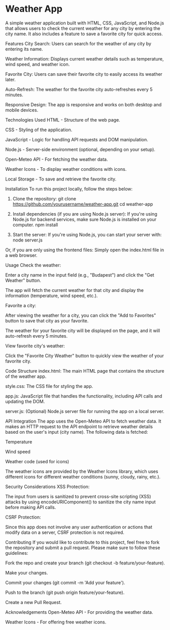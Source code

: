 # Weather App

A simple weather application built with HTML, CSS, JavaScript, and Node.js that allows users to check the current weather for any city by entering the city name. It also includes a feature to save a favorite city for quick access.

Features
City Search: Users can search for the weather of any city by entering its name.

Weather Information: Displays current weather details such as temperature, wind speed, and weather icon.

Favorite City: Users can save their favorite city to easily access its weather later.

Auto-Refresh: The weather for the favorite city auto-refreshes every 5 minutes.

Responsive Design: The app is responsive and works on both desktop and mobile devices.

Technologies Used
HTML - Structure of the web page.

CSS - Styling of the application.

JavaScript - Logic for handling API requests and DOM manipulation.

Node.js - Server-side environment (optional, depending on your setup).

Open-Meteo API - For fetching the weather data.

Weather Icons - To display weather conditions with icons.

Local Storage - To save and retrieve the favorite city.

Installation
To run this project locally, follow the steps below:

1. Clone the repository:
    git clone https://github.com/yourusername/weather-app.git
    cd weather-app

2. Install dependencies (if you are using Node.js server):
If you're using Node.js for backend services, make sure Node.js is installed on your computer.
    npm install

3. Start the server:
If you're using Node.js, you can start your server with:
    node server.js

Or, if you are only using the frontend files:
Simply open the index.html file in a web browser.

Usage
Check the weather:

Enter a city name in the input field (e.g., "Budapest") and click the "Get Weather" button.

The app will fetch the current weather for that city and display the information (temperature, wind speed, etc.).

Favorite a city:

After viewing the weather for a city, you can click the "Add to Favorites" button to save that city as your favorite.

The weather for your favorite city will be displayed on the page, and it will auto-refresh every 5 minutes.

View favorite city's weather:

Click the "Favorite City Weather" button to quickly view the weather of your favorite city.

Code Structure
index.html: The main HTML page that contains the structure of the weather app.

style.css: The CSS file for styling the app.

app.js: JavaScript file that handles the functionality, including API calls and updating the DOM.

server.js: (Optional) Node.js server file for running the app on a local server.

API Integration
The app uses the Open-Meteo API to fetch weather data. It makes an HTTP request to the API endpoint to retrieve weather details based on the user's input (city name). The following data is fetched:

Temperature

Wind speed

Weather code (used for icons)

The weather icons are provided by the Weather Icons library, which uses different icons for different weather conditions (sunny, cloudy, rainy, etc.).

Security Considerations
XSS Protection:

The input from users is sanitized to prevent cross-site scripting (XSS) attacks by using encodeURIComponent() to sanitize the city name input before making API calls.

CSRF Protection:

Since this app does not involve any user authentication or actions that modify data on a server, CSRF protection is not required.

Contributing
If you would like to contribute to this project, feel free to fork the repository and submit a pull request. Please make sure to follow these guidelines:

Fork the repo and create your branch (git checkout -b feature/your-feature).

Make your changes.

Commit your changes (git commit -m 'Add your feature').

Push to the branch (git push origin feature/your-feature).

Create a new Pull Request.

Acknowledgements
Open-Meteo API - For providing the weather data.

Weather Icons - For offering free weather icons.